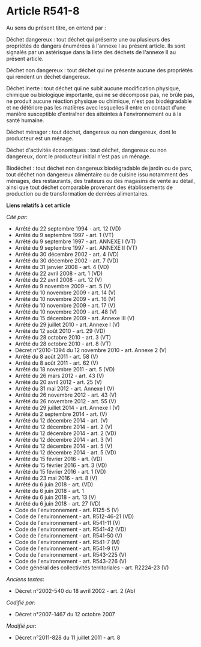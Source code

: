 # Article R541-8

Au sens du présent titre, on entend par :

Déchet dangereux : tout déchet qui présente une ou plusieurs des propriétés de dangers énumérées à l'annexe I au présent
article. Ils sont signalés par un astérisque dans la liste des déchets de l'annexe II au présent article.

Déchet non dangereux : tout déchet qui ne présente aucune des propriétés qui rendent un déchet dangereux.

Déchet inerte : tout déchet qui ne subit aucune modification physique, chimique ou biologique importante, qui ne se décompose
pas, ne brûle pas, ne produit aucune réaction physique ou chimique, n'est pas biodégradable et ne détériore pas les matières
avec lesquelles il entre en contact d'une manière susceptible d'entraîner des atteintes à l'environnement ou à la santé
humaine.

Déchet ménager : tout déchet, dangereux ou non dangereux, dont le producteur est un ménage.

Déchet d'activités économiques : tout déchet, dangereux ou non dangereux, dont le producteur initial n'est pas un ménage.

Biodéchet : tout déchet non dangereux biodégradable de jardin ou de parc, tout déchet non dangereux alimentaire ou de cuisine
issu notamment des ménages, des restaurants, des traiteurs ou des magasins de vente au détail, ainsi que tout déchet
comparable provenant des établissements de production ou de transformation de denrées alimentaires.

**Liens relatifs à cet article**

_Cité par_:

  - Arrêté du 22 septembre 1994 - art. 12 (VD)
  - Arrêté du 9 septembre 1997 - art. 1 (VT)
  - Arrêté du 9 septembre 1997 - art. ANNEXE I (VT)
  - Arrêté du 9 septembre 1997 - art. ANNEXE II (VT)
  - Arrêté du 30 décembre 2002 - art. 4 (VD)
  - Arrêté du 30 décembre 2002 - art. 7 (VD)
  - Arrêté du 31 janvier 2008 - art. 4 (VD)
  - Arrêté du 22 avril 2008 - art. 1 (VD)
  - Arrêté du 22 avril 2008 - art. 12 (V)
  - Arrêté du 9 novembre 2009 - art. 5 (V)
  - Arrêté du 10 novembre 2009 - art. 14 (V)
  - Arrêté du 10 novembre 2009 - art. 16 (V)
  - Arrêté du 10 novembre 2009 - art. 17 (V)
  - Arrêté du 10 novembre 2009 - art. 48 (V)
  - Arrêté du 15 décembre 2009 - art. Annexe III (V)
  - Arrêté du 29 juillet 2010 - art. Annexe I (V)
  - Arrêté du 12 août 2010 - art. 29 (VD)
  - Arrêté du 28 octobre 2010 - art. 3 (VT)
  - Arrêté du 28 octobre 2010 - art. 8 (VT)
  - Décret n°2010-1394 du 12 novembre 2010 - art. Annexe 2 (V)
  - Arrêté du 8 août 2011 - art. 58 (V)
  - Arrêté du 8 août 2011 - art. 62 (V)
  - Arrêté du 18 novembre 2011 - art. 5 (VD)
  - Arrêté du 26 mars 2012 - art. 43 (V)
  - Arrêté du 20 avril 2012 - art. 25 (V)
  - Arrêté du 31 mai 2012 - art. Annexe I (V)
  - Arrêté du 26 novembre 2012 - art. 43 (V)
  - Arrêté du 26 novembre 2012 - art. 55 (V)
  - Arrêté du 29 juillet 2014 - art. Annexe I (V)
  - Arrêté du 2 septembre 2014 - art. (V)
  - Arrêté du 12 décembre 2014 - art. (V)
  - Arrêté du 12 décembre 2014 - art. 2 (V)
  - Arrêté du 12 décembre 2014 - art. 2 (VD)
  - Arrêté du 12 décembre 2014 - art. 3 (V)
  - Arrêté du 12 décembre 2014 - art. 5 (V)
  - Arrêté du 12 décembre 2014 - art. 5 (VD)
  - Arrêté du 15 février 2016 - art. (VD)
  - Arrêté du 15 février 2016 - art. 3 (VD)
  - Arrêté du 15 février 2016 - art. 1 (VD)
  - Arrêté du 23 mai 2016 - art. 8 (V)
  - Arrêté du 6 juin 2018 - art. (VD)
  - Arrêté du 6 juin 2018 - art. 1
  - Arrêté du 6 juin 2018 - art. 13 (V)
  - Arrêté du 6 juin 2018 - art. 27 (VD)
  - Code de l'environnement - art. R125-5 (V)
  - Code de l'environnement - art. R512-46-21 (VD)
  - Code de l'environnement - art. R541-11 (V)
  - Code de l'environnement - art. R541-42 (VD)
  - Code de l'environnement - art. R541-50 (V)
  - Code de l'environnement - art. R541-7 (M)
  - Code de l'environnement - art. R541-9 (V)
  - Code de l'environnement - art. R543-225 (V)
  - Code de l'environnement - art. R543-226 (V)
  - Code général des collectivités territoriales - art. R2224-23 (V)

_Anciens textes_:

  - Décret n°2002-540 du 18 avril 2002 - art. 2 (Ab)

_Codifié par_:

  - Décret n°2007-1467 du 12 octobre 2007

_Modifié par_:

  - Décret n°2011-828 du 11 juillet 2011 - art. 8
